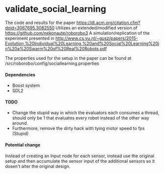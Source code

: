 # validate_social_learning
The code and results for the paper https://dl.acm.org/citation.cfm?doid=3067695.3082550
Utilizes an extended/modified version of https://github.com/nekonaute/roborobo3
A simulation/replication of the experiment presented in http://www.cs.vu.nl/~gusz/papers/2015-Evolution,%20Individual%20Learning,%20and%20Social%20Learning%20in%20a%20Swarm%20of%20Real%20Robots.pdf

The properties used for the setup in the paper can be found at /src/roborobo/config/sociallearning.properties

#### Dependencies
- Boost system
- SDL2

#### TODO
- Change the stupid way in which the evaluators each consumes a thread, 
should only be 1 that evaluates every robot instead of the other way around.
- Furthermore, remove the dirty hack with tying motor speed to fps (Stupid)

#### Potential change
Instead of creating an Input node for each sensor, instead use the original setup and then accumulate the sensor input of the additional sensors so it dosen't alter the original design.
